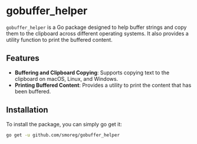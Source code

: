 # gobuffer_helper

`gobuffer_helper` is a Go package designed to help buffer strings and copy them to the clipboard across different
operating systems. It also provides a utility function to print the buffered content.

## Features

- **Buffering and Clipboard Copying**: Supports copying text to the clipboard on macOS, Linux, and Windows.
- **Printing Buffered Content**: Provides a utility to print the content that has been buffered.

## Installation

To install the package, you can simply go get it:

```bash
go get -u github.com/smoreg/gobuffer_helper
```
